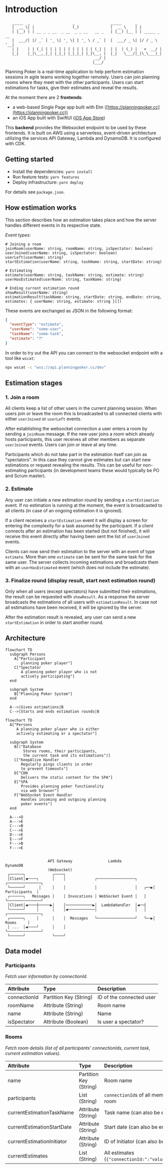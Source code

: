 # Introduction

```code
   _____  _                   _                _____      _
   |  __ \| |                 (_)              |  __ \    | |
   | |__) | | __ _ _ __  _ __  _ _ __   __ _   | |__) |__ | | _____ _ __
   |  ___/| |/ _` | '_ \| '_ \| | '_ \ / _` |  |  ___/ _ \| |/ / _ \ '__|
   | |    | | (_| | | | | | | | | | | | (_| |  | |  | (_) |   <  __/ |
   |_|    |_|\__,_|_| |_|_| |_|_|_| |_|\__, |  |_|   \___/|_|\_\___|_|
                                        __/ |
                                       |___/
```

Planning Poker is a real-time application to help perform estimation sessions in agile teams working together remotely.
Users can join planning rooms where they meet with the other participants. Users can start estimations for tasks, give their estimates and reveal the results.

At the moment there are 2 **frontends**:

- a web-based Single Page app built with Elm ([https://planningpoker.cc](https://planningpoker.cc))
- an iOS App built with SwiftUI ([iOS App Store](https://apps.apple.com/app/planning-poker-for-teams/id1495956287))

This **backend** provides the Websocket endpoint to be used by these frontends. It is built on AWS using a serverless, event-driven architecture utilizing the services API Gateway, Lambda and DynamoDB. It is configured with CDK.

## Getting started

- Install the dependencies: `yarn install`
- Run feature tests: `yarn features`
- Deploy infrastructure: `yarn deploy`

For details see `package.json`.

## How estimation works

This section describes how an estimation takes place and how the server handles different events in its respective state.

_Event types_:

```code
# Joining a room
joinRoom(userName: string, roomName: string, isSpectator: boolean)
userJoined(userName: string, isSpectator: boolean)
userLeft(userName: string)
startEstimation(userName: string, taskName: string, startDate: string)

# Estimating
estimate(userName: string, taskName: string, estimate: string)
userHasEstimated(userName: string, taskName: string)

# Ending current estimation round
showResult(userName: string)
estimationResult(taskName: string, startDate: string, endDate: string, estimates: { userName: string, estimate: string }[])
```

These events are exchanged as JSON in the following format:

```json
{
  "eventType": "estimate",
  "userName": "some-user",
  "taskName": "some-task",
  "estimate": "7"
}
```

In order to try out the API you can connect to the websocket endpoint with a tool like `wscat`:

```sh
npx wscat -c "wss://api.planningpoker.cc/dev"
```

## Estimation stages

### 1. Join a room

All clients keep a list of other users in the current planning session. When users join or leave the room this is broadcasted to all connected clients with either `userJoined` or `userLeft` events.

After establishing the websocket connection a user enters a room by sending a `joinRoom` message. If the new user joins a room which already hosts participants, this user receives all other members as separate `userJoined` events. Users can join or leave at any time.

Participants which do not take part in the estimation itself can join as "spectators". In this case they cannot give estimates but can start new estimations or request revealing the results. This can be useful for non-estimating participants (in development teams these would typically be PO and Scrum master).

### 2. Estimate

Any user can initiate a new estimation round by sending a `startEstimation` event. If no estimation is running at the moment, the event is broadcasted to all clients (in case of an ongoing estimation it is ignored).

If a client receives a `startEstimation` event it will display a screen for entering the complexity for a task assumed by the participant. If a client connects after an estimation has been started (but not finished), it will receive this event directly after having been sent the list of `userJoined` events.

Clients can now send their estimation to the server with an event of type `estimate`. More than one `estimate` can be sent for the same task for the same user. The server collects incoming estimations and broadcasts them with an `userHasEstimated` event (which does not include the estimate).

### 3. Finalize round (display result, start next estimation round)

Only when all users (except spectators) have submitted their estimations, the result can be requested with `showResult`. As a response the server broadcasts the estimations of all users with `estimationResult`. In case not all estimations have been received, it will be ignored by the server.

After the estimation result is revealed, any user can send a new `startEstimation` in order to start another round.

## Architecture

```mermaid
flowchart TD
  subgraph Persons
    A["Participant
       planning poker player"]
    C["Spectator
       A planning poker player who is not
       actively participating"]
  end

  subgraph System
    B["Planning Poker System"]
  end

  A-->|Gives estimations|B
  C-->|Starts and ends estimation rounds|B
```

```mermaid
flowchart TD
  A["Persons
     A planning poker player who is either
     actively estimating or a spectator"]

  subgraph System
    B[("Database
        Stores rooms, their participants,
        the current task and its estimations")]
    C["KeepAlive Handler
       Regularly pings clients in order
       to prevent timeouts"]
    D["CDN
       Delivers the static content for the SPA"]
    E["SPA
       Provides planning poker functionality
       via web browser"]
    F["WebSocket Event Handler
       Handles incoming and outgoing planning
       poker events"]
  end

  A--->D
  A--->E
  C--->B
  C--->E
  D--->E
  E--->F
  F--->B
  F--->E
```

```code

                   API Gateway                Lambda                  DynamoDB
                   (Websocket)
 ┌──────┐            ┌────┐
 │Client│◀────┐      │    │             ┌─────────────────┐       ┌───────────────┐
 └──────┘      │     │    │             │                 │   ┌──▶│ Participants  │
 ┌──────┐   Messages │    │ Invocations │ WebSocket Event │   │   └───────────────┘
 │Client│◀────┼─────▶│    │────────────▶│  LambdaHandler  │◀──┤
 └──────┘     │      │    │◀────────────│                 │   │   ┌───────────────┐
 ┌──────┐     │      │    │  Messages   └─────────────────┘   └──▶│     Rooms     │
 │ ...  │◀────┘      │    │                                       └───────────────┘
 └──────┘            └────┘
```

## Data model

### Participants

_Fetch user information by connectionId._

| Attribute    | Type                   | Description              |
| :----------- | :--------------------- | :----------------------- |
| connectionId | Partition Key (String) | ID of the connected user |
| roomName     | Attribute (String)     | Room name                |
| name         | Attribute (String)     | Name                     |
| isSpectator  | Attribute (Boolean)    | Is user a spectator?     |

### Rooms

_Fetch room details (list of all participants' connectionIds, current task, current estimation values)._

| Attribute                  | Type                   | Description                                      |
| :------------------------- | :--------------------- | :----------------------------------------------- |
| name                       | Partition Key (String) | Room name                                        |
| participants               | List (String)          | `connectionId`s of all members in a room         |
| currentEstimationTaskName  | Attribute (String)     | Task name (can also be empty)                    |
| currentEstimationStartDate | Attribute (String)     | Start date (can also be empty)                   |
| currentEstimationInitiator | Attribute (String)     | ID of Initiator (can also be empty)              |
| currentEstimates           | List (String)          | All estimates (`{"connectionId:":"value":"10"}`) |
